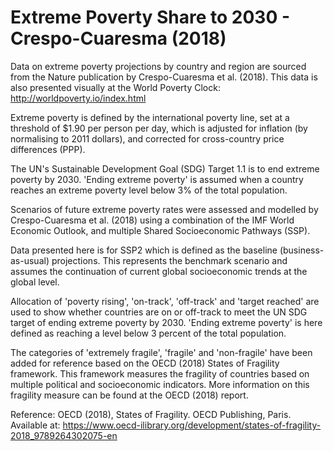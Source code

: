 # Extreme Poverty Share to 2030 - Crespo-Cuaresma (2018)

Data on extreme poverty projections by country and region are sourced from the Nature publication by Crespo-Cuaresma et al. (2018). This data is also presented visually at the World Poverty Clock: http://worldpoverty.io/index.html

Extreme poverty is defined by the international poverty line, set at a threshold of $1.90 per person per day, which is adjusted for inflation (by normalising to 2011 dollars), and corrected for cross-country price differences (PPP).

The UN's Sustainable Development Goal (SDG) Target 1.1 is to end extreme poverty by 2030. 'Ending extreme poverty' is assumed when a country reaches an extreme poverty level below 3% of the total population.

Scenarios of future extreme poverty rates were assessed and modelled by Crespo-Cuaresma et al. (2018) using a combination of the IMF World Economic Outlook, and multiple Shared Socioeconomic Pathways (SSP). 

Data presented here is for SSP2 which is defined as the baseline (business-as-usual) projections. This represents the benchmark scenario and assumes the continuation of current global socioeconomic trends at the global level.

Allocation of 'poverty rising', 'on-track', 'off-track' and 'target reached' are used to show whether countries are on or off-track to meet the UN SDG target of ending extreme poverty by 2030. 'Ending extreme poverty' is here defined as reaching a level below 3 percent of the total population.

The categories of 'extremely fragile', 'fragile' and 'non-fragile' have been added for reference based on the OECD (2018) States of Fragility framework. This framework measures the fragility of countries based on multiple political and socioeconomic indicators. More information on this fragility measure can be found at the OECD (2018) report.

Reference: OECD (2018), States of Fragility. OECD Publishing, Paris. Available at: https://www.oecd-ilibrary.org/development/states-of-fragility-2018_9789264302075-en
